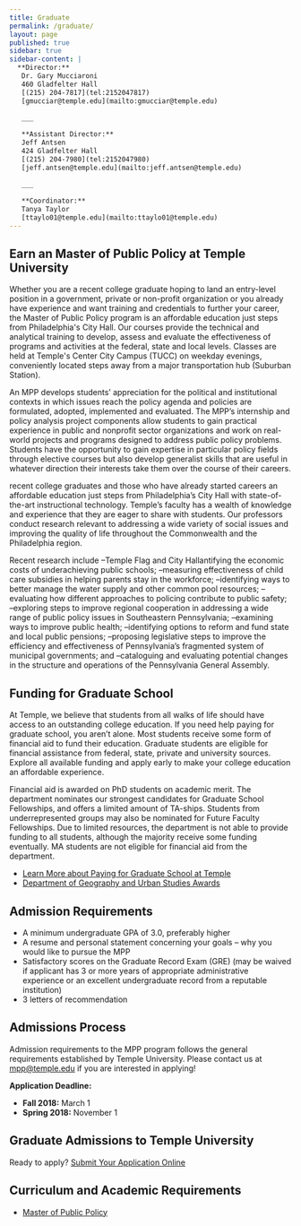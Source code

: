 ```yaml
---
title: Graduate
permalink: /graduate/
layout: page
published: true
sidebar: true
sidebar-content: |
  **Director:**  
   Dr. Gary Mucciaroni  
   460 Gladfelter Hall  
   [(215) 204-7817](tel:2152047817)  
   [gmucciar@temple.edu](mailto:gmucciar@temple.edu)  
   
   ___
   
   **Assistant Director:**  
   Jeff Antsen  
   424 Gladfelter Hall  
   [(215) 204-7980](tel:2152047980)  
   [jeff.antsen@temple.edu](mailto:jeff.antsen@temple.edu)  
   
   ___
   
   **Coordinator:**  
   Tanya Taylor    
   [ttaylo01@temple.edu](mailto:ttaylo01@temple.edu)
---
```

## Earn an Master of Public Policy at Temple University
Whether you are a recent college graduate hoping to land an entry-level position in a government, private or non-profit organization or you already have experience and want training and credentials to further your career, the Master of Public Policy program is an affordable education just steps from Philadelphia's City Hall. Our courses provide the technical and analytical training to develop, assess and evaluate the effectiveness of programs and activities at the federal, state and local levels. Classes are held at Temple's Center City Campus (TUCC) on weekday evenings, conveniently located steps away from a major transportation hub (Suburban Station). 



An MPP develops students’ appreciation for the political and institutional contexts in which issues reach the policy agenda and policies are formulated, adopted, implemented and evaluated.
The MPP’s internship and policy analysis project components allow students to gain practical experience in public and nonprofit sector organizations and work on real-world projects and programs designed to address public policy problems.  Students have the opportunity to gain expertise in particular policy fields through elective courses but also develop generalist skills that are useful in whatever direction their interests take them over the course of their careers.


recent college graduates and those who have already started careers an affordable education just steps from Philadelphia’s City Hall with state-of-the-art instructional technology. Temple’s faculty has a wealth of knowledge and experience that they are eager to share with students.  Our professors conduct research relevant to addressing a wide variety of social issues and improving the quality of life throughout the Commonwealth and the Philadelphia region.  

Recent research include
–Temple Flag and City Hallantifying the economic costs of underachieving public schools;
–measuring effectiveness of child care subsidies in helping parents stay in the workforce;
–identifying ways to better manage the water supply and other common pool resources;
–evaluating how different approaches to policing contribute to public safety;
–exploring steps to improve regional cooperation in addressing a wide range of public policy issues in Southeastern Pennsylvania;
–examining ways to improve public health;
–identifying options to reform and fund state and local public pensions;
–proposing legislative steps to improve the efficiency and effectiveness of Pennsylvania’s fragmented system of municipal governments; and
–cataloguing and evaluating potential changes in the structure and operations of the Pennsylvania General Assembly.

## Funding for Graduate School
At Temple, we believe that students from all walks of life should have access to an outstanding college education. If you need help paying for graduate school, you aren’t alone. Most students receive some form of financial aid to fund their education. Graduate students are eligible for financial assistance from federal, state, private and university sources. Explore all available funding and apply early to make your college education an affordable experience.

Financial aid is awarded on PhD students on academic merit. The department nominates our strongest candidates for Graduate School Fellowships, and offers a limited amount of TA-ships. Students from underrepresented groups may also be nominated for Future Faculty Fellowships. Due to limited resources, the department is not able to provide funding to all students, although the majority receive some funding eventually. MA students are not eligible for financial aid from the department.

- [Learn More about Paying for Graduate School at Temple](http://www.temple.edu/grad/finances/)
- [Department of Geography and Urban Studies Awards](/geography-and-urban-studies/research)

## Admission Requirements
- A minimum undergraduate GPA of 3.0, preferably higher
- A resume and personal statement concerning your goals – why you would like to pursue the MPP
- Satisfactory scores on the Graduate Record Exam (GRE) (may be waived if applicant has 3 or more years of appropriate administrative experience or an excellent undergraduate record from a reputable institution)
- 3 letters of recommendation

## Admissions Process
Admission requirements to the MPP program follows the general requirements established by Temple University. Please contact us at [mpp@temple.edu](mailto_mpp@temple.edu) if you are interested in applying! 

**Application Deadline:**<br>
- **Fall 2018:** March 1 <br>
- **Spring 2018:** November 1 <br>

## Graduate Admissions to Temple University
Ready to apply? [Submit Your Application Online](https://prd-wlssb.temple.edu/prod8/bwskalog.P_DispLoginNon)

## Curriculum and Academic Requirements
- [Master of Public Policy](http://bulletin.temple.edu/graduate/scd/cla/public-policy-mpp/)
